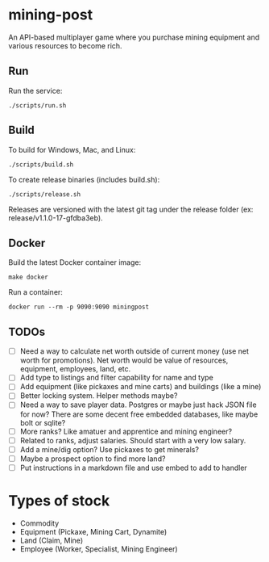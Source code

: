 # mining-post
An API-based multiplayer game where you purchase mining equipment and various resources to become rich.

## Run
Run the service:
```
./scripts/run.sh
```

## Build
To build for Windows, Mac, and Linux:
```
./scripts/build.sh
```

To create release binaries (includes build.sh):
```
./scripts/release.sh
```

Releases are versioned with the latest git tag under the release folder (ex: release/v1.1.0-17-gfdba3eb).

## Docker
Build the latest Docker container image:
```
make docker
```

Run a container:
```
docker run --rm -p 9090:9090 miningpost
```

## TODOs
- [ ] Need a way to calculate net worth outside of current money (use net worth for promotions). Net worth would be value of resources, equipment, employees, land, etc.
- [ ] Add type to listings and filter capability for name and type
- [ ] Add equipment (like pickaxes and mine carts) and buildings (like a mine)
- [ ] Better locking system. Helper methods maybe?
- [ ] Need a way to save player data. Postgres or maybe just hack JSON file for now? There are some decent free embedded databases, like maybe bolt or sqlite?
- [ ] More ranks? Like amatuer and apprentice and mining engineer?
- [ ] Related to ranks, adjust salaries. Should start with a very low salary.
- [ ] Add a mine/dig option? Use pickaxes to get minerals?
- [ ] Maybe a prospect option to find more land?
- [ ] Put instructions in a markdown file and use embed to add to handler

# Types of stock
- Commodity
- Equipment (Pickaxe, Mining Cart, Dynamite)
- Land (Claim, Mine)
- Employee (Worker, Specialist, Mining Engineer)
